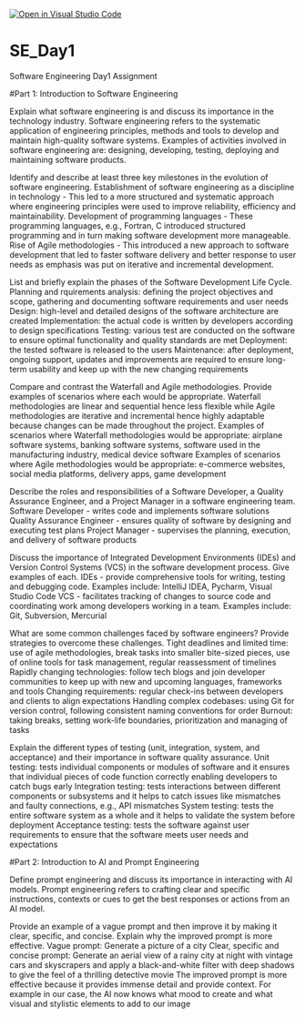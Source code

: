 [![Open in Visual Studio Code](https://classroom.github.com/assets/open-in-vscode-2e0aaae1b6195c2367325f4f02e2d04e9abb55f0b24a779b69b11b9e10269abc.svg)](https://classroom.github.com/online_ide?assignment_repo_id=18384137&assignment_repo_type=AssignmentRepo)
# SE_Day1
Software Engineering Day1 Assignment

#Part 1: Introduction to Software Engineering

Explain what software engineering is and discuss its importance in the technology industry.
Software engineering refers to the systematic application of engineering principles, methods and tools to develop and maintain high-quality software systems. Examples of activities involved in software engineering are: designing, developing, testing, deploying and maintaining software products.



Identify and describe at least three key milestones in the evolution of software engineering.
Establishment of software engineering as a discipline in technology - This led to a more structured and systematic approach where engineering principles were used to improve reliability, efficiency and maintainability.
Development of programming languages - These programming languages, e.g., Fortran, C introduced structured programming and in turn making software development more manageable.
Rise of Agile methodologies - This introduced a new approach to software development that led to faster software delivery and better response to user needs as emphasis was put on iterative and incremental development.



List and briefly explain the phases of the Software Development Life Cycle.
Planning and rquirements analysis: defining the project objectives and scope, gathering and documenting software requirements and user needs
Design: high-level and detailed designs of the software architecture are created
Implementation: the actual code is written by developers according to design specifications
Testing: various test are conducted on the software to ensure optimal functionality and quality standards are met
Deployment: the tested software is released to the users
Maintenance: after deployment, ongoing support, updates and improvements are required to ensure long-term usability and keep up with the new changing requirements



Compare and contrast the Waterfall and Agile methodologies. Provide examples of scenarios where each would be appropriate.
Waterfall methodologies are linear and sequential hence less flexible while Agile methodologies are iterative and incremental hence highly adaptable because changes can be made throughout the project.
Examples of scenarios where Waterfall methodologies would be appropriate: airplane software systems, banking software systems, software used in the manufacturing industry, medical device software
Examples of scenarios where Agile methodologies would be appropriate: e-commerce websites, social media platforms, delivery apps, game development



Describe the roles and responsibilities of a Software Developer, a Quality Assurance Engineer, and a Project Manager in a software engineering team.
Software Developer - writes code and implements software solutions
Quality Assurance Engineer - ensures quality of software by designing and executing test plans
Project Manager - supervises the planning, execution, and delivery of software products


Discuss the importance of Integrated Development Environments (IDEs) and Version Control Systems (VCS) in the software development process. Give examples of each.
IDEs - provide comprehensive tools for writing, testing and debugging code. Examples include: IntelliJ IDEA, Pycharm, Visual Studio Code
VCS - facilitates tracking of changes to source code and coordinating work among developers working in a team. Examples include: Git, Subversion, Mercurial


What are some common challenges faced by software engineers? Provide strategies to overcome these challenges.
Tight deadlines and limited time: use of agile methodologies, break tasks into smaller bite-sized pieces, use of online tools for task management, regular reassessment of timelines
Rapidly changing technologies: follow tech blogs and join developer communities to keep up with new and upcoming languages, frameworks and tools
Changing requirements: regular check-ins between developers and clients to align expectations
Handling complex codebases: using Git for version control, following consistent naming conventions for order
Burnout: taking breaks, setting work-life boundaries, prioritization and managing of tasks




Explain the different types of testing (unit, integration, system, and acceptance) and their importance in software quality assurance.
Unit testing: tests individual components or modules of software and it ensures that individual pieces of code function correctly enabling developers to catch bugs early
Integration testing: tests interactions between different components or subsystems and it helps to catch issues like mismatches and faulty connections, e.g., API mismatches
System testing: tests the entire software system as a whole and it helps to validate the system before deployment
Acceptance testing: tests the software against user requirements to ensure that the software meets user needs and expectations


#Part 2: Introduction to AI and Prompt Engineering


Define prompt engineering and discuss its importance in interacting with AI models.
Prompt engineering refers to crafting clear and specific instructions, contexts or cues to get the best responses or actions from an AI model.


Provide an example of a vague prompt and then improve it by making it clear, specific, and concise. Explain why the improved prompt is more effective.
Vague prompt: Generate a picture of a city
Clear, specific and concise prompt: Generate an aerial view of a rainy city at night with vintage cars and skyscrapers and apply a black-and-white filter with deep shadows to give the feel of a thrilling detective movie
The improved prompt is more effective because it provides immense detail and provide context. For example in our case, the AI now knows what mood to create and what visual and stylistic elements to add to our image
